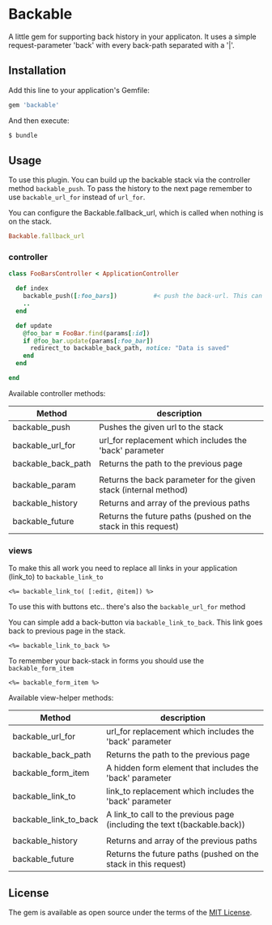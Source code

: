 # Backable

A little gem for supporting back history in your applicaton.
It uses a simple request-parameter 'back' with every back-path separated with a '|'.

## Installation
Add this line to your application's Gemfile:

```ruby
gem 'backable'
```

And then execute:
```bash
$ bundle
```


## Usage

To use this plugin. You can build up the backable stack via the controller method `backable_push`.
To pass the history to the next page remember to use `backable_url_for` instead of `url_for`.

You can configure the Backable.fallback_url, which is called when nothing is on the stack.

```ruby
Backable.fallback_url
```


### controller


```ruby
class FooBarsController < ApplicationController

  def index
    backable_push([:foo_bars])			#< push the back-url. This can be a string url
    ..
  end

  def update
    @foo_bar = FooBar.find(params[:id])
    if @foo_bar.update(params[:foo_bar])
      redirect_to backable_back_path, notice: "Data is saved"
    end
  end

end
```

Available controller methods:

| Method              | description
| ------------------- | ---
| backable_push       | Pushes the given url to the stack
| backable_url_for    | url_for replacement which includes the 'back' parameter
| backable_back_path  | Returns the path to the previous page
|                     |
| backable_param      | Returns the back parameter for the given stack (internal method)
| backable_history    | Returns and array of the previous paths
| backable_future     | Returns the future paths (pushed on the stack in this request)



### views

To make this all work you need to replace all links in your application (link_to) to `backable_link_to`

```erb
<%= backable_link_to( [:edit, @item]) %>
```

To use this with buttons etc.. there's also the `backable_url_for` method


You can simple add a back-button via `backable_link_to_back`. This link goes back to previous page in the stack.

```erb
<%= backable_link_to_back %>
```


To remember your back-stack in forms you should use the `backable_form_item`

```erb
<%= backable_form_item %>
```


Available view-helper methods:

| Method                | description
| --------------------- | ---
| backable_url_for      | url_for replacement which includes the 'back' parameter
| backable_back_path    | Returns the path to the previous page
| backable_form_item    | A hidden form element that includes the 'back' parameter
| backable_link_to      | link_to replacement which includes the 'back' parameter
| backable_link_to_back | A link_to call to the previous page (including the text t(backable.back))
|                       |
| backable_history      | Returns and array of the previous paths
| backable_future       | Returns the future paths (pushed on the stack in this request)


## License
The gem is available as open source under the terms of the [MIT License](http://opensource.org/licenses/MIT).
